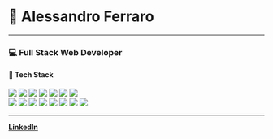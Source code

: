 # 👋 Alessandro Ferraro

---

### 💻 Full Stack Web Developer  

#### 🚀 Tech Stack
<p>
  <img src="https://img.shields.io/badge/-PHP-000000?style=flat&logo=php"/>
  <img src="https://img.shields.io/badge/-Laravel-000000?style=flat&logo=laravel"/>
  <img src="https://img.shields.io/badge/-JavaScript-000000?style=flat&logo=javascript"/>
  <img src="https://img.shields.io/badge/-TypeScript-000000?style=flat&logo=typescript"/>
  <img src="https://img.shields.io/badge/-React-000000?style=flat&logo=react"/>
  <img src="https://img.shields.io/badge/-Vue.js-000000?style=flat&logo=vue.js"/>
  <img src="https://img.shields.io/badge/-Next.js-000000?style=flat&logo=next.js"/>
<br>
  <img src="https://img.shields.io/badge/-PostgreSQL-000000?style=flat&logo=postgresql"/>
  <img src="https://img.shields.io/badge/-MongoDB-000000?style=flat&logo=mongodb"/>
  <img src="https://img.shields.io/badge/-MySQL-000000?style=flat&logo=mysql"/>
  <img src="https://img.shields.io/badge/-ElasticSearch-000000?style=flat&logo=elasticsearch"/>
  <img src="https://img.shields.io/badge/-TailwindCSS-000000?style=flat&logo=tailwindcss"/>
  <img src="https://img.shields.io/badge/-Bootstrap-000000?style=flat&logo=bootstrap"/>
  <img src="https://img.shields.io/badge/-Docker-000000?style=flat&logo=docker"/>
  <img src="https://img.shields.io/badge/-Git-000000?style=flat&logo=git"/>
</p>

---

**[LinkedIn](https://www.linkedin.com/in/alessandro-ferraro/)**
